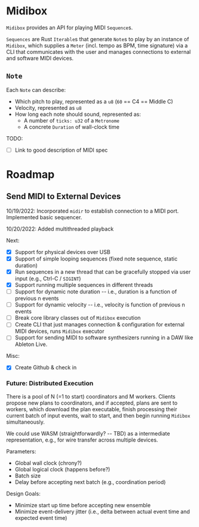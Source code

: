 # Midibox

`Midibox` provides an API for playing MIDI `Sequence`s.

`Sequences` are Rust `Iterable`s that generate `Note`s to play by an instance of `Midibox`, which 
supplies a `Meter` (incl. tempo as BPM, time signature) via a CLI that communicates with the user 
and manages connections to external and software MIDI devices.

## `Note`
Each `Note` can describe:
- Which pitch to play, represented as a `u8` (`60` == C4 == Middle C)
- Velocity, represented as `u8` 
- How long each note should sound, represented as:
  - A number of `ticks: u32` of a `Metronome`
  - A concrete `Duration` of wall-clock time

TODO:
- [ ] Link to good description of MIDI spec

# Roadmap

## Send MIDI to External Devices
10/19/2022: 
Incorporated `midir` to establish connection to a MIDI port. Implemented basic sequencer.

10/20/2022:
Added multithreaded playback

Next:
- [x] Support for physical devices over USB
- [x] Support of simple looping sequences (fixed note sequence, static duration)
- [x] Run sequences in a new thread that can be gracefully stopped via user input (e.g., Ctrl-C / `SIGINT`)
- [x] Support running multiple sequences in different threads
- [ ] Support for dynamic note duration -- i.e., duration is a function of previous n events
- [ ] Support for dynamic velocity -- i.e., velocity is function of previous n events
- [ ] Break core library classes out of `Midibox` execution
- [ ] Create CLI that just manages connection & configuration for external MIDI devices, runs 
     `Midibox` executor
- [ ] Support for sending MIDI to software synthesizers running in a DAW like Ableton Live.

Misc:
- [x] Create Github & check in

### Future: Distributed Execution

There is a pool of N (=1 to start) coordinators and M workers. Clients propose new plans to 
coordinators, and if accepted, plans are sent to workers, which download the plan executable, 
finish processing their current batch of input events, wait to start, and then begin running 
`Midibox` simultaneously.

We could use WASM (straightforwardly? -- TBD) as a intermediate representation, e.g., for wire 
transfer across multiple devices.

Parameters:
- Global wall clock (chrony?)
- Global logical clock (happens before?)
- Batch size
- Delay before accepting next batch (e.g., coordination period)

Design Goals:
- Minimize start up time before accepting new ensemble
- Minimize event-delivery jitter (i.e., delta between actual event time and expected event time)
